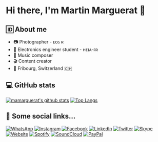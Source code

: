 # Hi there, I'm Martin Marguerat 👋

## 🆔 About me

- 📷 Photographer - ᴇᴏꜱ ʀ
- 🏢 Electronics engineer student - ʜᴇɪᴀ-ꜰʀ
- 🎹 Music composer
- 🎬 Content creator
- 📍 Fribourg, Switzerland 🇨🇭

## 💻 GitHub stats
[![mamarguerat's github stats](https://github-readme-stats.vercel.app/api?username=mamarguerat&show_icons=true)](https://github.com/anuraghazra/github-readme-stats)
[![Top Langs](https://github-readme-stats.vercel.app/api/top-langs/?username=mamarguerat)](https://github.com/anuraghazra/github-readme-stats)
<!--
- 🔭 I’m currently working on ...
- 🌱 I’m currently learning ...
- 👯 I’m looking to collaborate on ...
- 🤔 I’m looking for help with ...
- 💬 Ask me about ...
- 📫 How to reach me: ...
- 😄 Pronouns: ...
- ⚡ Fun fact: ...
-->

## 🔗 Some social links...

<a href="https://wa.me/qr/5ZFANR2FPJ3CL1"><img src="https://img.shields.io/badge/-+41_79_748_86_27-ffffff?style=for-the-badge&logo=Whatsapp" alt="WhatsApp" /></a>
<a href="https://instagram.com/mamarguerat"><img src="https://img.shields.io/badge/-@mamarguerat-ffffff?style=for-the-badge&logo=Instagram" alt="Instagram" /></a>
<a href="https://facebook.com/martin.marguerat"><img src="https://img.shields.io/badge/-Martin_Margurat-ffffff?style=for-the-badge&logo=Facebook" alt="Facebook" /></a>
<a href="https://www.linkedin.com/in/martin-marguerat"><img src="https://img.shields.io/badge/-Martin_Marguerat-ffffff?style=for-the-badge&logo=Linkedin" alt="LinkedIn" /></a>
<a href="https://twitter.com/mamarguerat"><img src="https://img.shields.io/badge/-@mamarguerat-ffffff?style=for-the-badge&logo=Twitter" alt="Twitter" /></a>
<a href="https://join.skype.com/invite/geIzZ3LTfy01"><img src="https://img.shields.io/badge/-live:martin__1264-ffffff?style=for-the-badge&logo=Skype" alt="Skype" /></a>
<a href="https://bio.martinmarguerat.ch/"><img src="https://img.shields.io/badge/-martinmarguerat.ch-ffffff?style=for-the-badge&logo=Wordpress" alt="Website" /></a>
<a href="https://open.spotify.com/artist/539iJf28nN7hF8OFEFjPWR"><img src="https://img.shields.io/badge/-Martin_Marguerat-ffffff?style=for-the-badge&logo=Spotify" alt="Spotify" /></a>
<a href="https://soundcloud.com/martin-marguerat"><img src="https://img.shields.io/badge/-Martin_Marguerat-ffffff?style=for-the-badge&logo=Soundcloud" alt="SoundCloud" /></a>
<a href="https://paypal.me/mamarguerat"><img src="https://img.shields.io/badge/-paypal.me/mamarguerat-ffffff?style=for-the-badge&logo=Paypal" alt="PayPal" /></a>
